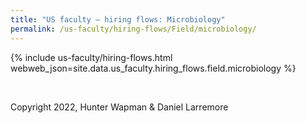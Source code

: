 ```yaml
---
title: "US faculty — hiring flows: Microbiology"
permalink: /us-faculty/hiring-flows/Field/microbiology/
---
```


{% include us-faculty/hiring-flows.html webweb_json=site.data.us_faculty.hiring_flows.field.microbiology %}

<br>

Copyright 2022, Hunter Wapman & Daniel Larremore